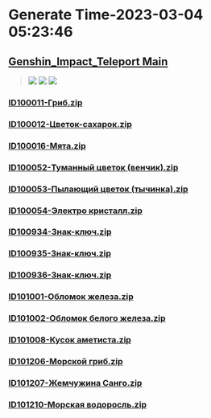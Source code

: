 # Generate Time-2023-03-04 05:23:46

## [Genshin_Impact_Teleport Main](https://github.com/Sam5440/Genshin_Impact_Teleport)

>![](https://komarev.com/ghpvc/?username=done439)
>![](https://komarev.com/ghpvc/?username=done438)
>![](https://komarev.com/ghpvc/?username=done437)

### [ID100011-Гриб.zip](https://raw.githubusercontent.com/Sam5440/Genshin_Impact_Teleport/download/AutoGeneratePoint/Points%28Raw%29%5Bcn-en-ru%5D/ru-ru/Item/ID5-AbyssalPalace/ID100011-%D0%93%D1%80%D0%B8%D0%B1.zip)

### [ID100012-Цветок-сахарок.zip](https://raw.githubusercontent.com/Sam5440/Genshin_Impact_Teleport/download/AutoGeneratePoint/Points%28Raw%29%5Bcn-en-ru%5D/ru-ru/Item/ID5-AbyssalPalace/ID100012-%D0%A6%D0%B2%D0%B5%D1%82%D0%BE%D0%BA-%D1%81%D0%B0%D1%85%D0%B0%D1%80%D0%BE%D0%BA.zip)

### [ID100016-Мята.zip](https://raw.githubusercontent.com/Sam5440/Genshin_Impact_Teleport/download/AutoGeneratePoint/Points%28Raw%29%5Bcn-en-ru%5D/ru-ru/Item/ID5-AbyssalPalace/ID100016-%D0%9C%D1%8F%D1%82%D0%B0.zip)

### [ID100052-Туманный цветок (венчик).zip](https://raw.githubusercontent.com/Sam5440/Genshin_Impact_Teleport/download/AutoGeneratePoint/Points%28Raw%29%5Bcn-en-ru%5D/ru-ru/Item/ID5-AbyssalPalace/ID100052-%D0%A2%D1%83%D0%BC%D0%B0%D0%BD%D0%BD%D1%8B%D0%B9%20%D1%86%D0%B2%D0%B5%D1%82%D0%BE%D0%BA%20%28%D0%B2%D0%B5%D0%BD%D1%87%D0%B8%D0%BA%29.zip)

### [ID100053-Пылающий цветок (тычинка).zip](https://raw.githubusercontent.com/Sam5440/Genshin_Impact_Teleport/download/AutoGeneratePoint/Points%28Raw%29%5Bcn-en-ru%5D/ru-ru/Item/ID5-AbyssalPalace/ID100053-%D0%9F%D1%8B%D0%BB%D0%B0%D1%8E%D1%89%D0%B8%D0%B9%20%D1%86%D0%B2%D0%B5%D1%82%D0%BE%D0%BA%20%28%D1%82%D1%8B%D1%87%D0%B8%D0%BD%D0%BA%D0%B0%29.zip)

### [ID100054-Электро кристалл.zip](https://raw.githubusercontent.com/Sam5440/Genshin_Impact_Teleport/download/AutoGeneratePoint/Points%28Raw%29%5Bcn-en-ru%5D/ru-ru/Item/ID5-AbyssalPalace/ID100054-%D0%AD%D0%BB%D0%B5%D0%BA%D1%82%D1%80%D0%BE%20%D0%BA%D1%80%D0%B8%D1%81%D1%82%D0%B0%D0%BB%D0%BB.zip)

### [ID100934-Знак-ключ.zip](https://raw.githubusercontent.com/Sam5440/Genshin_Impact_Teleport/download/AutoGeneratePoint/Points%28Raw%29%5Bcn-en-ru%5D/ru-ru/Item/ID5-AbyssalPalace/ID100934-%D0%97%D0%BD%D0%B0%D0%BA-%D0%BA%D0%BB%D1%8E%D1%87.zip)

### [ID100935-Знак-ключ.zip](https://raw.githubusercontent.com/Sam5440/Genshin_Impact_Teleport/download/AutoGeneratePoint/Points%28Raw%29%5Bcn-en-ru%5D/ru-ru/Item/ID5-AbyssalPalace/ID100935-%D0%97%D0%BD%D0%B0%D0%BA-%D0%BA%D0%BB%D1%8E%D1%87.zip)

### [ID100936-Знак-ключ.zip](https://raw.githubusercontent.com/Sam5440/Genshin_Impact_Teleport/download/AutoGeneratePoint/Points%28Raw%29%5Bcn-en-ru%5D/ru-ru/Item/ID5-AbyssalPalace/ID100936-%D0%97%D0%BD%D0%B0%D0%BA-%D0%BA%D0%BB%D1%8E%D1%87.zip)

### [ID101001-Обломок железа.zip](https://raw.githubusercontent.com/Sam5440/Genshin_Impact_Teleport/download/AutoGeneratePoint/Points%28Raw%29%5Bcn-en-ru%5D/ru-ru/Item/ID5-AbyssalPalace/ID101001-%D0%9E%D0%B1%D0%BB%D0%BE%D0%BC%D0%BE%D0%BA%20%D0%B6%D0%B5%D0%BB%D0%B5%D0%B7%D0%B0.zip)

### [ID101002-Обломок белого железа.zip](https://raw.githubusercontent.com/Sam5440/Genshin_Impact_Teleport/download/AutoGeneratePoint/Points%28Raw%29%5Bcn-en-ru%5D/ru-ru/Item/ID5-AbyssalPalace/ID101002-%D0%9E%D0%B1%D0%BB%D0%BE%D0%BC%D0%BE%D0%BA%20%D0%B1%D0%B5%D0%BB%D0%BE%D0%B3%D0%BE%20%D0%B6%D0%B5%D0%BB%D0%B5%D0%B7%D0%B0.zip)

### [ID101008-Кусок аметиста.zip](https://raw.githubusercontent.com/Sam5440/Genshin_Impact_Teleport/download/AutoGeneratePoint/Points%28Raw%29%5Bcn-en-ru%5D/ru-ru/Item/ID5-AbyssalPalace/ID101008-%D0%9A%D1%83%D1%81%D0%BE%D0%BA%20%D0%B0%D0%BC%D0%B5%D1%82%D0%B8%D1%81%D1%82%D0%B0.zip)

### [ID101206-Морской гриб.zip](https://raw.githubusercontent.com/Sam5440/Genshin_Impact_Teleport/download/AutoGeneratePoint/Points%28Raw%29%5Bcn-en-ru%5D/ru-ru/Item/ID5-AbyssalPalace/ID101206-%D0%9C%D0%BE%D1%80%D1%81%D0%BA%D0%BE%D0%B9%20%D0%B3%D1%80%D0%B8%D0%B1.zip)

### [ID101207-Жемчужина Санго.zip](https://raw.githubusercontent.com/Sam5440/Genshin_Impact_Teleport/download/AutoGeneratePoint/Points%28Raw%29%5Bcn-en-ru%5D/ru-ru/Item/ID5-AbyssalPalace/ID101207-%D0%96%D0%B5%D0%BC%D1%87%D1%83%D0%B6%D0%B8%D0%BD%D0%B0%20%D0%A1%D0%B0%D0%BD%D0%B3%D0%BE.zip)

### [ID101210-Морская водоросль.zip](https://raw.githubusercontent.com/Sam5440/Genshin_Impact_Teleport/download/AutoGeneratePoint/Points%28Raw%29%5Bcn-en-ru%5D/ru-ru/Item/ID5-AbyssalPalace/ID101210-%D0%9C%D0%BE%D1%80%D1%81%D0%BA%D0%B0%D1%8F%20%D0%B2%D0%BE%D0%B4%D0%BE%D1%80%D0%BE%D1%81%D0%BB%D1%8C.zip)

